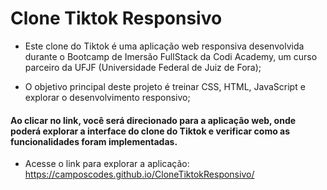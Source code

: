 # Clone Tiktok Responsivo

 - Este clone do Tiktok é uma aplicação web responsiva desenvolvida durante o Bootcamp de Imersão FullStack da Codi Academy, um curso parceiro da UFJF (Universidade Federal de Juiz de Fora);

-  O objetivo principal deste projeto é treinar CSS, HTML, JavaScript e explorar o desenvolvimento responsivo;

####   Ao clicar no link, você será direcionado para a aplicação web, onde poderá explorar a interface do clone do Tiktok e verificar como as funcionalidades foram implementadas.
 - Acesse o link para explorar a aplicação: https://camposcodes.github.io/CloneTiktokResponsivo/
